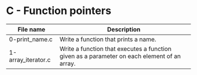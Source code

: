# C - Function pointers

| File name          | Description                                                                                 |
| ------------------ | ------------------------------------------------------------------------------------------- |
| 0-print_name.c     | Write a function that prints a name.                                                        |
| 1-array_iterator.c | Write a function that executes a function given as a parameter on each element of an array. |
